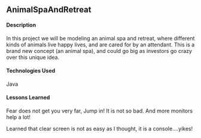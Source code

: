 ## AnimalSpaAndRetreat

#### Description
In this project we will be modeling an animal spa and retreat, where different kinds of animals live happy lives,
and are cared for by an attendant. This is a brand new concept (an animal spa), and could go big as investors go
crazy over this unique idea.

#### Technologies Used 
Java 


#### Lessons Learned

Fear does not get you very far, Jump in! It is not so bad. 
And more monitors help a lot!

Learned that clear screen is not as easy as I thought,
it is a console....yikes!

